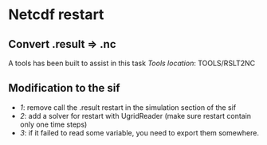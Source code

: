 Netcdf restart
==============

Convert .result => .nc
----------------------
A tools has been built to assist in this task
*Tools location*: TOOLS/RSLT2NC

Modification to the sif
-----------------------
- *1*: remove call the .result restart in the simulation section of the sif
- *2*: add a solver for restart with UgridReader (make sure restart contain only one time steps)
- *3*: if it failed to read some variable, you need to export them somewhere.
